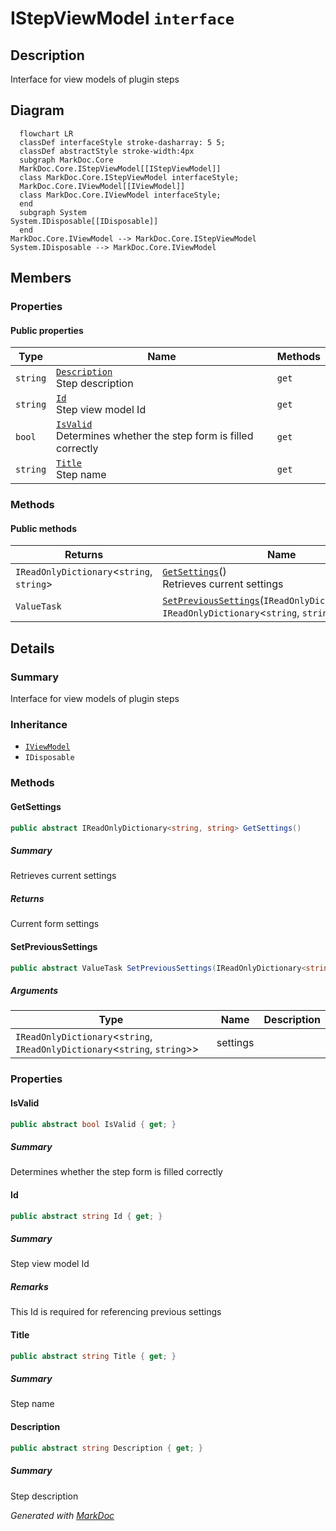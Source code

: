 # IStepViewModel `interface`

## Description
Interface for view models of plugin steps

## Diagram
```mermaid
  flowchart LR
  classDef interfaceStyle stroke-dasharray: 5 5;
  classDef abstractStyle stroke-width:4px
  subgraph MarkDoc.Core
  MarkDoc.Core.IStepViewModel[[IStepViewModel]]
  class MarkDoc.Core.IStepViewModel interfaceStyle;
  MarkDoc.Core.IViewModel[[IViewModel]]
  class MarkDoc.Core.IViewModel interfaceStyle;
  end
  subgraph System
System.IDisposable[[IDisposable]]
  end
MarkDoc.Core.IViewModel --> MarkDoc.Core.IStepViewModel
System.IDisposable --> MarkDoc.Core.IViewModel
```

## Members
### Properties
#### Public  properties
| Type | Name | Methods |
| --- | --- | --- |
| `string` | [`Description`](#description)<br>Step description | `get` |
| `string` | [`Id`](#id)<br>Step view model Id | `get` |
| `bool` | [`IsValid`](#isvalid)<br>Determines whether the step form is filled correctly | `get` |
| `string` | [`Title`](#title)<br>Step name | `get` |

### Methods
#### Public  methods
| Returns | Name |
| --- | --- |
| `IReadOnlyDictionary`&lt;`string`, `string`&gt; | [`GetSettings`](#getsettings)()<br>Retrieves current settings |
| `ValueTask` | [`SetPreviousSettings`](#setprevioussettings)(`IReadOnlyDictionary`&lt;`string`, `IReadOnlyDictionary`&lt;`string`, `string`&gt;&gt; settings) |

## Details
### Summary
Interface for view models of plugin steps

### Inheritance
 - [
`IViewModel`
](./IViewModel.md)
 - `IDisposable`

### Methods
#### GetSettings
```csharp
public abstract IReadOnlyDictionary<string, string> GetSettings()
```
##### Summary
Retrieves current settings

##### Returns
Current form settings

#### SetPreviousSettings
```csharp
public abstract ValueTask SetPreviousSettings(IReadOnlyDictionary<string, IReadOnlyDictionary<string, string>> settings)
```
##### Arguments
| Type | Name | Description |
| --- | --- | --- |
| `IReadOnlyDictionary`&lt;`string`, `IReadOnlyDictionary`&lt;`string`, `string`&gt;&gt; | settings |   |

### Properties
#### IsValid
```csharp
public abstract bool IsValid { get; }
```
##### Summary
Determines whether the step form is filled correctly

#### Id
```csharp
public abstract string Id { get; }
```
##### Summary
Step view model Id

##### Remarks
This Id is required for referencing previous settings

#### Title
```csharp
public abstract string Title { get; }
```
##### Summary
Step name

#### Description
```csharp
public abstract string Description { get; }
```
##### Summary
Step description

*Generated with* [*MarkDoc*](https://github.com/hailstorm75/MarkDoc.Core)

